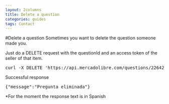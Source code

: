 ```yaml
---
layout: 2columns
title: Delete a question
categories: guides
tags: Contact
---
```


#Delete a question
Sometimes you want to delete the question someone made you.

Just do a DELETE request with the questionId and an access token of the seller of that item.

<pre class="terminal">
curl -X DELETE 'https://api.mercadolibre.com/questions/2264284172?access_token=$ACCESS_TOKEN'
</pre>

Successful response
<pre class="terminal">
{"message":"Pregunta eliminada"}
</pre>

*For the moment the response text is in Spanish


